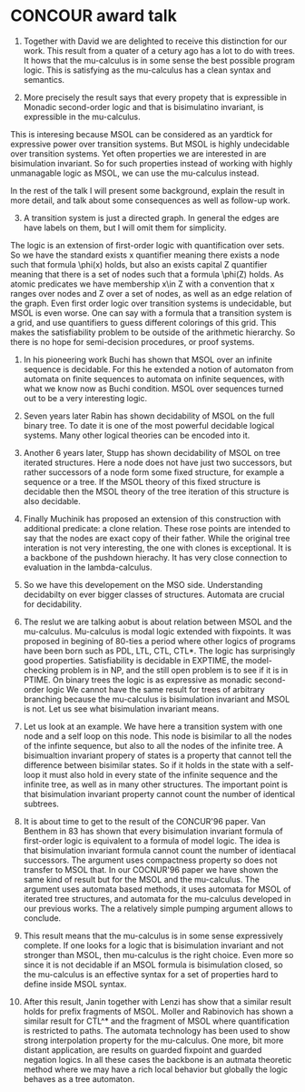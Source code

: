 # CONCOUR award talk

1. Together with David we are delighted to receive this distinction for our work.
   This result from a quater of a cetury ago has a lot to do with
   trees. It hows that the mu-calculus is in some  sense the best possible
   program logic. This is satisfying as the mu-calculus 
   has a clean syntax and semantics. 

2. More precisely the result says that every propety that is expressible in Monadic
second-order logic and that is bisimulatino invariant, is expressible in the
mu-calculus. 

This is interesing because MSOL can be considered as an yardtick for expressive
power over transition systems. But MSOL is highly undecidable over transition
systems. Yet often properties we are interested in are bisimulation invariant. 
So for such properties instead of working with highly unmanagable logic as MSOL,
we can use the mu-calculus instead. 

In the rest of the talk I will present some background, explain the result in
more detail, and talk about some consequences as well as follow-up work. 

3. A transition system is just a directed graph. In general the edges are have
   labels on them, but I will omit them for simplicity. 

The logic is an extension of first-order logic with quantification over sets. So
we have the standard exists x quantifier meaning there exists a node such that
formula \phi(x) holds, but also an exists capital Z quantifier meaning that
there is a set of nodes such that a formula \phi(Z) holds. 
As atomic predicates we have membership x\in Z with a convention that x ranges
over nodes and Z over a set of nodes, as well as an edge relation of the graph. 
Even first order logic over transition systems is undecidable, but MSOL is even
worse.
One can say with a formula that a transition system is a grid, and use
quantifiers to guess different colorings of this grid. This makes
the satisfiability problem to be outside of the arithmetic hierarchy. So there
is no hope for semi-decision procedures, or proof systems.

1. In his pioneering work Buchi has shown that MSOL over an infinite sequence is
   decidable. For this he extended a notion of automaton from automata on finite
   sequences to automata on infinite sequences, with what we know now as Buchi
   condition. MSOL over sequences turned out to be a very interesting logic. 

2. Seven years later Rabin has shown decidability of MSOL on the full binary
   tree. To date it is one of the most powerful decidable logical systems. Many
   other logical theories can be encoded into it. 

3. Another 6 years later, Stupp has shown decidability of MSOL on tree iterated
   structures. Here a node does not have just two successors, but rather
   successors of a node form some fixed structure, for example a sequence or a tree. If
   the MSOL theory of this fixed structure is decidable then the MSOL theory of
   the tree iteration of this structure is also decidable.

4. Finally Muchinik has proposed an extension of this construction with
   additional predicate: a clone relation. These rose points are intended to say
   that the nodes are exact copy of their father. While the original tree interation
   is not very interesting, the one with clones is exceptional. It is a backbone
   of the pushdown hierachy. It has very close connection to evaluation in the
   lambda-calculus. 

5. So we have this developement on the MSO side. Understanding decidabilty on
   ever bigger classes of structures. Automata are crucial for
   decidability.

6. The reslut we are talking aobut is about relation between MSOL and the
   mu-calculus. Mu-calculus is modal logic extended with fixpoints. It was
   proposed in begining of 80-ties a period where other logics of programs have
   been born such as PDL, LTL, CTL, CTL*.
   The logic has surprisingly good properties. Satisfiability is decidable in
   EXPTIME, the model-checking problem is in NP, and the still open problem is
   to see if it is in PTIME. 
	 On binary trees the logic is as expressive as monadic second-order logic
   We cannot have the same result for trees of arbitrary branching because the
   mu-calculus is bisimulation invariant and MSOL is not.
	 Let us see what bisimulation invariant means.

10. Let us look at an example. We have here a transition system with one node
    and a self loop on this node. This node is bisimilar to all the nodes of the
    infinte sequence, but also to all the nodes of the infinite tree. 
    A bisimualtion invariant propery of states is a property that cannot tell
    the difference between bisimilar states. So if it holds in the state with a
    self-loop it must also hold in every state of the infinite sequence and the
    infinite tree, as well as in many other structures. The important point is
    that bisimulation invariant property cannot count the number of identical
    subtrees.
		
11. It is about time to get to the result of the CONCUR'96 paper. Van Benthem in
    83 has shown that every bisimulation invariant formula of first-order logic
    is equivalent to a formula of model logic. The idea is that bisimulation
    invariant formula cannot count the number of identiacal successors. The
    argument uses compactness property so does not transfer to MSOL that. 
    In our COCNUR'96 paper we have shown the same kind of result but for the
    MSOL and the mu-calculus. The argument uses automata based methods, it uses
    automata for MSOL of iterated tree structures, and automata for the
    mu-calculus developed in our previous works. The a relatively simple pumping
    argument allows to conclude. 

12. This result means that the mu-calculus is in some sense expressively
  complete. If one looks for a logic that is bisimulation invariant and not
  stronger than MSOL, then mu-calculus is the right choice. Even more so
  since it is not decidable if an MSOL formula is bisimulation closed, so
  the mu-calculus is an effective syntax for a set of properties hard to
  define inside MSOL syntax.
13. After this result, Janin together with Lenzi has show that a
  similar result holds for prefix fragments of MSOL.
  Moller and Rabinovich  has shown a similar result for CTL^* and the
  fragment of MSOL where quantification is restricted to paths. 
  The automata technology has been used to show strong interpolation
  property for the mu-calculus. 
  One more, bit more distant application, are results on guarded fixpoint
  and guarded negation logics. In all these cases the backbone is an autmata
  theoretic method where we may have a rich local behavior but globally the
  logic behaves as a tree automaton. 

